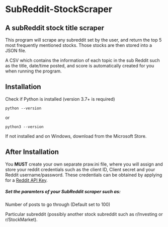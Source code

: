 # SubReddit-StockScraper
 

## A subReddit stock title scraper

This program will scrape any subreddit set by the user, and return the top 5 most frequently mentioned stocks. Those stocks are then stored into a JSON file.

A CSV which contains the information of each topic in the sub Reddit such as the title, date/time posted, and score is automatically created for you when running the program.


## Installation

Check if Python is installed (version 3.7+ is required)

```
python --version
```
or

```
python3 --version
```

If not installed and on Windows, download from the Microsoft Store.

## After Installation

You **MUST** create your own separate praw.ini file, where you will assign and store your reddit credentials such as the client ID, Client secret and your Reddit username/password.
These credentials can be obtained by applying for a [Reddit API Key](https://www.reddit.com/wiki/api/#wiki_reddit_api_access).

##### Set the paramters of your SubReddit scraper such as: 

Number of posts to go through (Default set to 100) 

Particular subreddit (possibly another stock subreddit such as r/Investing or r/StockMarket).
